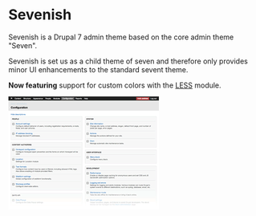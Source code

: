 # Sevenish

Sevenish is a Drupal 7 admin theme based on the core admin theme "Seven".

Sevenish is set us as a child theme of seven and therefore only provides minor UI enhancements to the standard sevent theme.

**Now featuring** support for custom colors with the [LESS](http://drupal.org/project/less) module.

![screenshot](screenshot.png)

